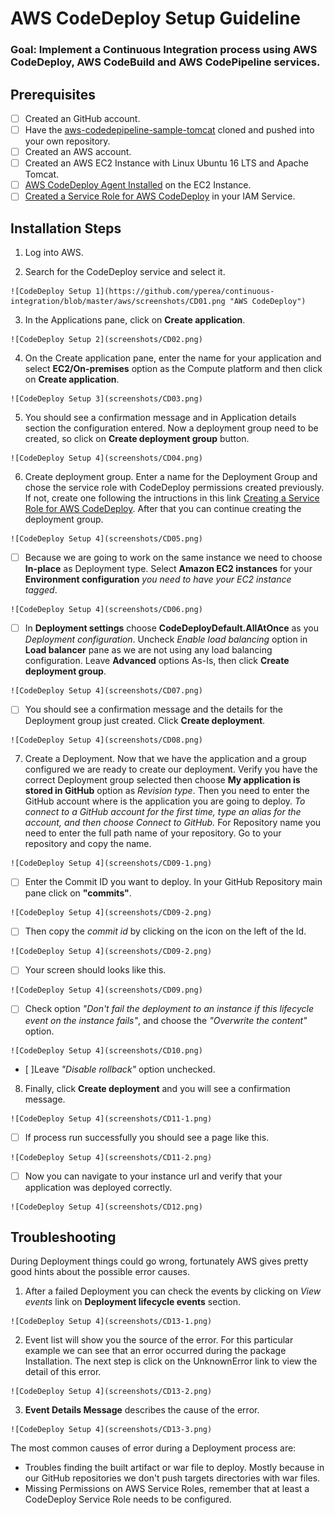 # AWS CodeDeploy Setup Guideline

### Goal: Implement a Continuous Integration process using AWS CodeDeploy, AWS CodeBuild and AWS CodePipeline services.

## Prerequisites
- [ ] Created an GitHub account.
- [ ] Have the [aws-codedepipeline-sample-tomcat](https://github.com/yperea/aws-codedepipeline-sample-tomcat) cloned and pushed into your own repository.
- [ ] Created an AWS account.
- [ ] Created an AWS EC2 Instance with Linux Ubuntu 16 LTS and Apache Tomcat.
- [ ] [AWS CodeDeploy Agent Installed](https://docs.aws.amazon.com/codedeploy/latest/userguide/codedeploy-agent-operations-install-ubuntu.html) on the EC2 Instance.
- [ ] [Created a Service Role for AWS CodeDeploy](https://docs.aws.amazon.com/codedeploy/latest/userguide/getting-started-create-service-role.html#getting-started-create-service-role-console) in your IAM Service.
## Installation Steps

  1. Log into AWS.

  2. Search for the CodeDeploy service and select it.

  	![CodeDeploy Setup 1](https://github.com/yperea/continuous-integration/blob/master/aws/screenshots/CD01.png "AWS CodeDeploy")

  3. In the Applications pane, click on **Create application**.

  	![CodeDeploy Setup 2](screenshots/CD02.png)

  4. On the Create application pane, enter the name for your application and select **EC2/On-premises** option as the Compute platform and then click on **Create application**.

  	![CodeDeploy Setup 3](screenshots/CD03.png)

  5. You should see a confirmation message and in Application details section the configuration entered. Now a deployment group need to be created, so click on **Create deployment group** button.

  	![CodeDeploy Setup 4](screenshots/CD04.png)

  6. Create deployment group. Enter a name for the Deployment Group and chose the service role with CodeDeploy permissions created previously. If not, create one following the intructions in this link [Creating a Service Role for AWS CodeDeploy](https://docs.aws.amazon.com/codedeploy/latest/userguide/getting-started-create-service-role.html#getting-started-create-service-role-console). After that you can continue creating the deployment group.

  	![CodeDeploy Setup 4](screenshots/CD05.png)

   - [ ] Because we are going to work on the same instance we need to choose **In-place** as Deployment type. Select **Amazon EC2 instances** for your **Environment configuration** *you need to have your EC2 instance tagged*.

  	![CodeDeploy Setup 4](screenshots/CD06.png)

   - [ ] In **Deployment settings** choose **CodeDeployDefault.AllAtOnce** as you *Deployment configuration*. Uncheck *Enable load balancing* option in **Load balancer** pane as we are not using any load balancing configuration. Leave **Advanced** options As-Is, then click **Create deployment group**.

  	![CodeDeploy Setup 4](screenshots/CD07.png)

   - [ ] You should see a confirmation message and the details for the Deployment group just created. Click **Create deployment**.

	![CodeDeploy Setup 4](screenshots/CD08.png)

  7. Create a Deployment. Now that we have the application and a group configured we are ready to create our deployment. Verify you have the correct Deployment group selected then choose **My application is stored in GitHub** option as *Revision type*. Then you need to enter the GitHub account where is the application you are going to deploy. *To connect to a GitHub account for the first time, type an alias for the account, and then choose Connect to GitHub.*
     For Repository name you need to enter the full path name of your repository. Go to your repository and copy the name.

  	![CodeDeploy Setup 4](screenshots/CD09-1.png)

   - [ ] Enter the Commit ID you want to deploy. In your GitHub Repository main pane click on **"commits"**.

  	![CodeDeploy Setup 4](screenshots/CD09-2.png)

   - [ ] Then copy the *commit id* by clicking on the icon on the left of the Id.

  	![CodeDeploy Setup 4](screenshots/CD09-2.png)

   - [ ] Your screen should looks like this.

  	![CodeDeploy Setup 4](screenshots/CD09.png)

   - [ ] Check option *"Don't fail the deployment to an instance if this lifecycle event on the instance fails"*, and choose the *"Overwrite the content"* option.

  	![CodeDeploy Setup 4](screenshots/CD10.png)

   - [ ]Leave *"Disable rollback"* option unchecked.

  8. Finally, click **Create deployment** and you will see a confirmation message.

  	![CodeDeploy Setup 4](screenshots/CD11-1.png)

   - [ ] If process run successfully you should see a page like this.

  	![CodeDeploy Setup 4](screenshots/CD11-2.png)

   - [ ] Now you can navigate to your instance url and verify that your application was deployed correctly.

    ![CodeDeploy Setup 4](screenshots/CD12.png)

## Troubleshooting

During Deployment things could go wrong, fortunately AWS gives pretty good hints about the possible error causes.

  1. After a failed Deployment you can check the events by clicking on *View events* link on **Deployment lifecycle events** section.

  	![CodeDeploy Setup 4](screenshots/CD13-1.png)

  2. Event list will show you the source of the error. For this particular example we can see that an error occurred during the package Installation. The next step is click on the UnknownError link to view the detail of this error.

  	![CodeDeploy Setup 4](screenshots/CD13-2.png)

  3. **Event Details Message** describes the cause of the error.

   	![CodeDeploy Setup 4](screenshots/CD13-3.png)

The most common causes of error during a Deployment process are:

 - Troubles finding the built artifact or war file to deploy. Mostly because in our GitHub repositories we don't push targets directories with war files.
 - Missing Permissions on AWS Service Roles, remember that at least a CodeDeploy Service Role needs to be configured.
